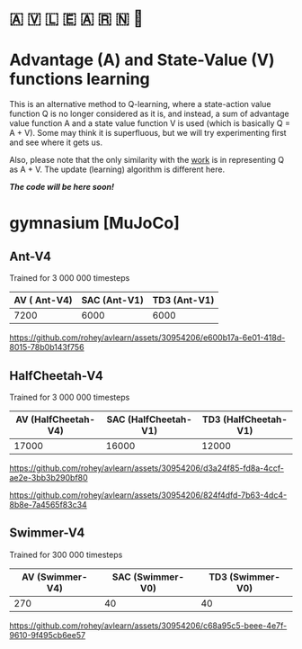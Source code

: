 # 🇦 🇻 🇱 🇪 🇦 🇷 🇳 🤖

# Advantage (A) and State-Value (V) functions learning

This is an alternative method to Q-learning, where a state-action value function Q is no longer considered as it is, and instead, a sum of advantage value function A and a state value function V is used (which is basically Q = A + V). Some may think it is superfluous, but we will try experimenting first and see where it gets us.

Also, please note that the only similarity with the [work](https://arxiv.org/abs/1511.06581) is in representing Q as A + V. The update (learning) algorithm is different here.

***The code will be here soon!***

# gymnasium [MuJoCo]

## Ant-V4 
Trained for 3 000 000 timesteps

| AV ( Ant-V4) | SAC (Ant-V1) | TD3 (Ant-V1) |
| ------------ | ------------ | ------------ |
|     7200     |     6000     |     6000     |

https://github.com/rohey/avlearn/assets/30954206/e600b17a-6e01-418d-8015-78b0b143f756

## HalfCheetah-V4 
Trained for 3 000 000 timesteps

| AV (HalfCheetah-V4) | SAC (HalfCheetah-V1) | TD3 (HalfCheetah-V1) |
| ------------ | ------------ | ------------ |
|     17000     |     16000     |     12000     |

https://github.com/rohey/avlearn/assets/30954206/d3a24f85-fd8a-4ccf-ae2e-3bb3b290bf80

https://github.com/rohey/avlearn/assets/30954206/824f4dfd-7b63-4dc4-8b8e-7a4565f83c34

## Swimmer-V4
Trained for 300 000 timesteps

| AV (Swimmer-V4) | SAC (Swimmer-V0) | TD3 (Swimmer-V0) |
| ------------ | ------------ | ------------ |
|     270     |     40     |     40     |

https://github.com/rohey/avlearn/assets/30954206/c68a95c5-beee-4e7f-9610-9f495cb6ee57
